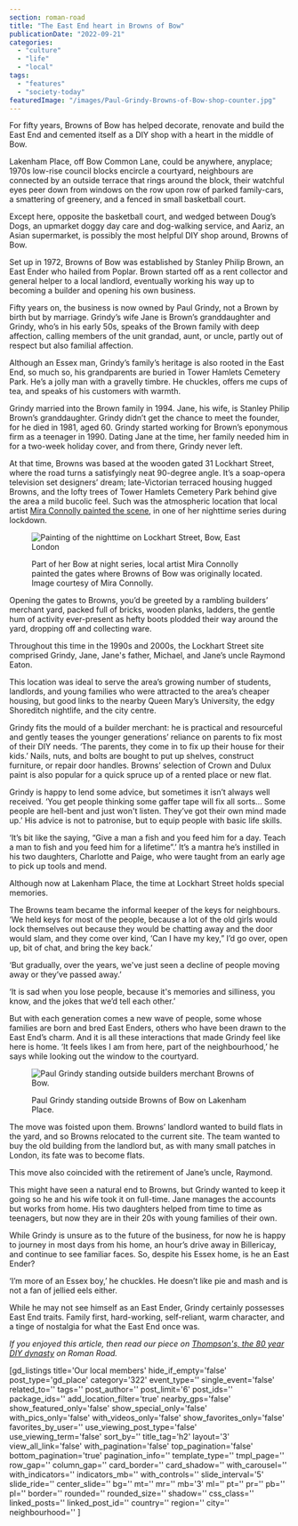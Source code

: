 ```yaml
---
section: roman-road
title: "The East End heart in Browns of Bow"
publicationDate: "2022-09-21"
categories: 
  - "culture"
  - "life"
  - "local"
tags: 
  - "features"
  - "society-today"
featuredImage: "/images/Paul-Grindy-Browns-of-Bow-shop-counter.jpg"
---
```


For fifty years, Browns of Bow has helped decorate, renovate and build the East End and cemented itself as a DIY shop with a heart in the middle of Bow.

Lakenham Place, off Bow Common Lane, could be anywhere, anyplace; 1970s low-rise council blocks encircle a courtyard, neighbours are connected by an outside terrace that rings around the block, their watchful eyes peer down from windows on the row upon row of parked family-cars, a smattering of greenery, and a fenced in small basketball court.

Except here, opposite the basketball court, and wedged between Doug’s Dogs, an upmarket doggy day care and dog-walking service, and Aariz, an Asian supermarket, is possibly the most helpful DIY shop around, Browns of Bow.

Set up in 1972, Browns of Bow was established by Stanley Philip Brown, an East Ender who hailed from Poplar. Brown started off as a rent collector and general helper to a local landlord, eventually working his way up to becoming a builder and opening his own business.

Fifty years on, the business is now owned by Paul Grindy, not a Brown by birth but by marriage. Grindy’s wife Jane is Brown’s granddaughter and Grindy, who’s in his early 50s, speaks of the Brown family with deep affection, calling members of the unit grandad, aunt, or uncle, partly out of respect but also familial affection.

Although an Essex man, Grindy’s family’s heritage is also rooted in the East End, so much so, his grandparents are buried in Tower Hamlets Cemetery Park. He’s a jolly man with a gravelly timbre. He chuckles, offers me cups of tea, and speaks of his customers with warmth.

Grindy married into the Brown family in 1994. Jane, his wife, is Stanley Philip Brown’s granddaughter. Grindy didn’t get the chance to meet the founder, for he died in 1981, aged 60. Grindy started working for Brown’s eponymous firm as a teenager in 1990. Dating Jane at the time, her family needed him in for a two-week holiday cover, and from there, Grindy never left.  

At that time, Browns was based at the wooden gated 31 Lockhart Street, where the road turns a satisfyingly neat 90-degree angle. It’s a soap-opera television set designers’ dream; late-Victorian terraced housing hugged Browns, and the lofty trees of Tower Hamlets Cemetery Park behind give the area a mild bucolic feel. Such was the atmospheric location that local artist [Mira Connolly painted the scene](https://romanroadlondon.com/mira-connolly-artist-east-london/), in one of her nighttime series during lockdown.

<figure>

![Painting of the nighttime on Lockhart Street, Bow, East London](/images/mira-connolly-lockhart-street-bow-1024x1299.jpg)

<figcaption>

Part of her Bow at night series, local artist Mira Connolly painted the gates where Browns of Bow was originally located. Image courtesy of Mira Connolly.

</figcaption>

</figure>

Opening the gates to Browns, you’d be greeted by a rambling builders’ merchant yard, packed full of bricks, wooden planks, ladders, the gentle hum of activity ever-present as hefty boots plodded their way around the yard, dropping off and collecting ware. 

Throughout this time in the 1990s and 2000s, the Lockhart Street site comprised Grindy, Jane, Jane's father, Michael, and Jane’s uncle Raymond Eaton.

This location was ideal to serve the area’s growing number of students, landlords, and young families who were attracted to the area’s cheaper housing, but good links to the nearby Queen Mary’s University, the edgy Shoreditch nightlife, and the city centre.

Grindy fits the mould of a builder merchant: he is practical and resourceful and gently teases the younger generations’ reliance on parents to fix most of their DIY needs. ‘The parents, they come in to fix up their house for their kids.’ Nails, nuts, and bolts are bought to put up shelves, construct furniture, or repair door handles. Browns’ selection of Crown and Dulux paint is also popular for a quick spruce up of a rented place or new flat.

Grindy is happy to lend some advice, but sometimes it isn’t always well received. ‘You get people thinking some gaffer tape will fix all sorts… Some people are hell-bent and just won't listen. They’ve got their own mind made up.’ His advice is not to patronise, but to equip people with basic life skills.

‘It’s bit like the saying, “Give a man a fish and you feed him for a day. Teach a man to fish and you feed him for a lifetime”.’ It’s a mantra he’s instilled in his two daughters, Charlotte and Paige, who were taught from an early age to pick up tools and mend.

Although now at Lakenham Place, the time at Lockhart Street holds special memories.

The Browns team became the informal keeper of the keys for neighbours. ‘We held keys for most of the people, because a lot of the old girls would lock themselves out because they would be chatting away and the door would slam, and they come over kind, ‘Can I have my key,” I’d go over, open up, bit of chat, and bring the key back.’

‘But gradually, over the years, we've just seen a decline of people moving away or they’ve passed away.’

‘It is sad when you lose people, because it's memories and silliness, you know, and the jokes that we’d tell each other.’

But with each generation comes a new wave of people, some whose families are born and bred East Enders, others who have been drawn to the East End’s charm. And it is all these interactions that made Grindy feel like here is home. ‘It feels likes I am from here, part of the neighbourhood,’ he says while looking out the window to the courtyard.

<figure>

![Paul Grindy standing outside builders merchant Browns of Bow.](/images/Paul-Grindy-Browns-of-Bow-shop-front-1024x683.jpg)

<figcaption>

Paul Grindy standing outside Browns of Bow on Lakenham Place.

</figcaption>

</figure>

The move was foisted upon them. Browns’ landlord wanted to build flats in the yard, and so Browns relocated to the current site. The team wanted to buy the old building from the landlord but, as with many small patches in London, its fate was to become flats. 

This move also coincided with the retirement of Jane’s uncle, Raymond. 

This might have seen a natural end to Browns, but Grindy wanted to keep it going so he and his wife took it on full-time. Jane manages the accounts but works from home. His two daughters helped from time to time as teenagers, but now they are in their 20s with young families of their own.

While Grindy is unsure as to the future of the business, for now he is happy to journey in most days from his home, an hour’s drive away in Billericay, and continue to see familiar faces. So, despite his Essex home, is he an East Ender?

‘I’m more of an Essex boy,’ he chuckles. He doesn’t like pie and mash and is not a fan of jellied eels either.  

While he may not see himself as an East Ender, Grindy certainly possesses East End traits. Family first, hard-working, self-reliant, warm character, and a tinge of nostalgia for what the East End once was.

_If you enjoyed this article, then read our piece on [Thompson's, the 80 year DIY dynasty](https://romanroadlondon.com/thompsons-diy-store-bow/) on Roman Road._

\[gd\_listings title='Our local members' hide\_if\_empty='false' post\_type='gd\_place' category='322' event\_type='' single\_event='false' related\_to='' tags='' post\_author='' post\_limit='6' post\_ids='' package\_ids='' add\_location\_filter='true' nearby\_gps='false' show\_featured\_only='false' show\_special\_only='false' with\_pics\_only='false' with\_videos\_only='false' show\_favorites\_only='false' favorites\_by\_user='' use\_viewing\_post\_type='false' use\_viewing\_term='false' sort\_by='' title\_tag='h2' layout='3' view\_all\_link='false' with\_pagination='false' top\_pagination='false' bottom\_pagination='true' pagination\_info='' template\_type='' tmpl\_page='' row\_gap='' column\_gap='' card\_border='' card\_shadow='' with\_carousel='' with\_indicators='' indicators\_mb='' with\_controls='' slide\_interval='5' slide\_ride='' center\_slide='' bg='' mt='' mr='' mb='3' ml='' pt='' pr='' pb='' pl='' border='' rounded='' rounded\_size='' shadow='' css\_class='' linked\_posts='' linked\_post\_id='' country='' region='' city='' neighbourhood='' \]
